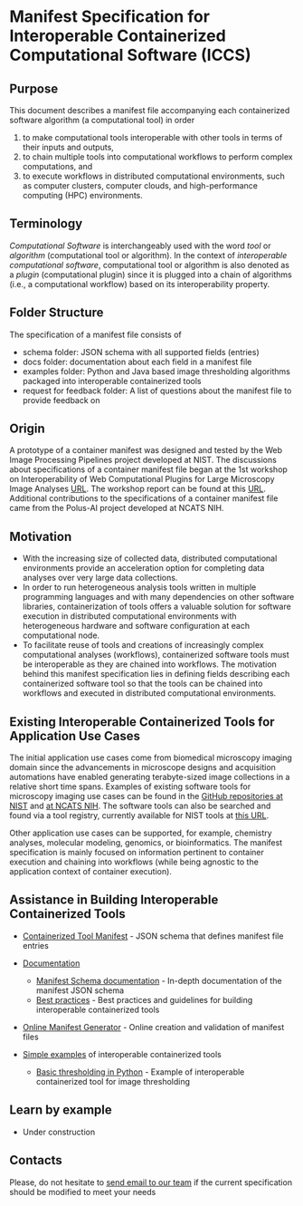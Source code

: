 # Manifest Specification for Interoperable Containerized Computational Software (ICCS) 

## Purpose
This document describes a manifest file accompanying 
each containerized software algorithm (a computational tool) in order 
1. to make computational tools interoperable with other tools in terms of their inputs and outputs, 
2. to chain multiple tools into computational workflows to perform complex computations, and 
3. to execute workflows in distributed computational environments, 
such as computer clusters, computer clouds, and high-performance
computing (HPC) environments.

## Terminology
*Computational Software* is interchangeably used with the word *tool* or *algorithm* (computational tool or algorithm). 
In the context of *interoperable computational software*, computational tool or algorithm is also denoted as a *plugin* 
(computational plugin) 
since it is plugged into a chain of algorithms (i.e., a computational workflow) based on its interoperability property.   

## Folder Structure
The specification of a manifest file consists of 
- schema folder: JSON schema with all supported fields (entries)  
- docs folder: documentation about each field in a manifest file
- examples folder: Python and Java based image thresholding algorithms packaged into interoperable containerized tools
- request for feedback folder: A list of questions about the manifest file to provide feedback on 

## Origin
A prototype of a container manifest was designed and tested by the Web Image Processing Pipelines project 
developed at NIST. The discussions about specifications of a container manifest file 
began at the 1st workshop on Interoperability of Web Computational Plugins for Large Microscopy Image Analyses
[URL](https://www.nist.gov/news-events/events/2019/12/interoperability-web-computational-plugins-large-microscopy-image).
The workshop report can be found at this [URL](https://www.nist.gov/publications/interoperability-web-computational-plugins-large-microscopy-image-analyses).
Additional contributions to the specifications of a container manifest file came from the Polus-AI project developed at 
NCATS NIH.

## Motivation
- With the increasing size of collected data, distributed computational environments provide an acceleration option 
for completing data analyses over very large data collections. 
- In order to run heterogeneous analysis tools 
written in multiple programming languages and with many dependencies on other software libraries, 
containerization of tools offers a valuable solution for software
execution in distributed computational environments with heterogeneous hardware and software configuration at 
each computational node. 
- To facilitate reuse of tools and creations of increasingly complex computational analyses (workflows), 
containerized software tools must be interoperable as they are chained into workflows. The motivation behind this
manifest specification lies in defining fields describing each containerized software tool so that 
the tools can be chained into workflows and executed in distributed computational environments.

## Existing Interoperable Containerized Tools for Application Use Cases
The initial application use cases come from biomedical microscopy imaging domain since the advancements 
in microscope designs and acquisition automations have enabled generating terabyte-sized image collections 
in a relative short time spans. Examples of existing software tools for microscopy imaging use cases can be found 
in the [GitHub repositories at NIST](https://github.com/usnistgov/WIPP/tree/master/plugins) and [at NCATS NIH](https://github.com/PolusAI/polus-plugins). The software tools can also be searched and found via a tool registry, 
currently available for NIST tools at [this URL](https://wipp-plugins.nist.gov/).

Other application use cases can be supported, for example, chemistry analyses, molecular modeling, genomics, 
or bioinformatics. The manifest specification is mainly focused on information 
pertinent to container execution and chaining into workflows (while being agnostic to the application context 
of container execution).


## Assistance in Building Interoperable Containerized Tools

- [Containerized Tool Manifest](./schema/manifest.schema.json) - JSON schema that defines manifest file entries

- [Documentation](./docs/README.md)
    - [Manifest Schema documentation](./docs/manifest.md) - In-depth documentation of the manifest JSON schema
    - [Best practices](./docs/best-practices.md) - Best practices and guidelines for building interoperable containerized tools
- [Online Manifest Generator](https://usnistgov.github.io/WIPP-Plugin-Manifest-generator/) - Online creation and validation of manifest files 

- [Simple examples](sample-plugins) of interoperable containerized tools
    - [Basic thresholding in Python](sample-plugins/python-threshold) - Example of interoperable containerized tool for image thresholding 


## Learn by example

- Under construction


## Contacts

Please, do not hesitate to [send email to our team](wipp-team@nist.gov) if the current specification should be modified to meet your needs






